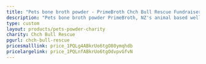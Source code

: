 ```yaml
---
title: "Pets bone broth powder - PrimeBroth Chch Bull Rescue Fundraiser"
description: "Pets bone broth powder PrimeBroth, NZ's animal based wellness drink for pets"
type: custom
layout: products/pets-powder-charity
charity: Chch Bull Rescue
pgurl: chch-bull-rescue
pricesmalllink: price_1PQLg4ABkrUo6tgO80ymqhdb
pricelargelink: price_1PQLnfABkrUo6tgOdvpvGfvN
---
```



